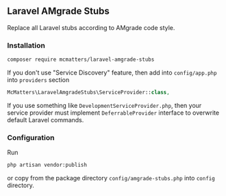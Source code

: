 ## Laravel AMgrade Stubs

Replace all Laravel stubs according to AMgrade code style.

### Installation

```bash
composer require mcmatters/laravel-amgrade-stubs
```

If you don't use "Service Discovery" feature, then add into `config/app.php` into `providers` section
```php
McMatters\LaravelAmgradeStubs\ServiceProvider::class,
```

If you use something like `DevelopmentServiceProvider.php`, then your service provider must implement `DeferrableProvider` interface to overwrite default Laravel commands.

### Configuration

Run
```bash
php artisan vendor:publish
```

or copy from the package directory `config/amgrade-stubs.php` into `config` directory.
